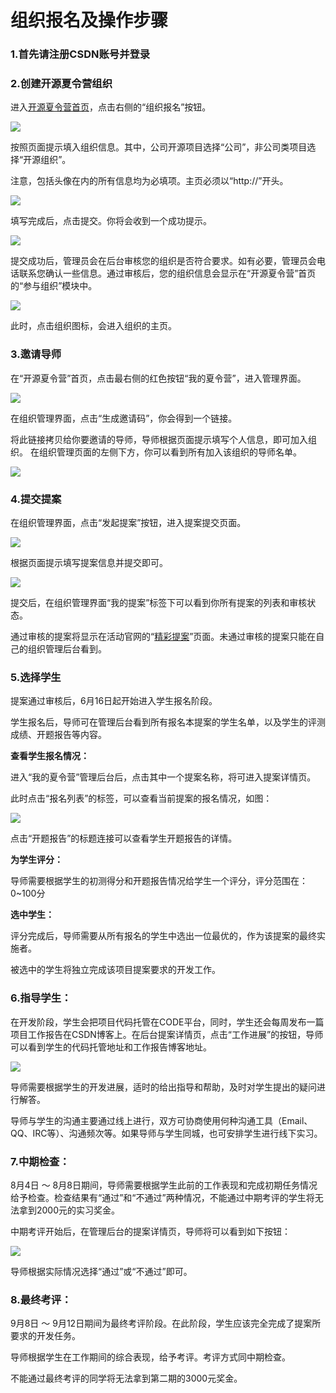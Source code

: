# 组织报名及操作步骤

### 1.首先请注册CSDN账号并登录

### 2.创建开源夏令营组织

进入[开源夏令营首页](http://code.csdn.net/os_camp)，点击右侧的“组织报名”按钮。

![](images/os_camp_o_6_1.png)
 
按照页面提示填入组织信息。其中，公司开源项目选择“公司”，非公司类项目选择“开源组织”。

注意，包括头像在内的所有信息均为必填项。主页必须以“http://”开头。

![](images/os_camp_o_7.png)
 
填写完成后，点击提交。你将会收到一个成功提示。

![](images/os_camp_o_8.png)
 
提交成功后，管理员会在后台审核您的组织是否符合要求。如有必要，管理员会电话联系您确认一些信息。通过审核后，您的组织信息会显示在“开源夏令营”首页的“参与组织”模块中。

![](images/os_camp_o_9_1.png)
 
此时，点击组织图标，会进入组织的主页。


### 3.邀请导师

在“开源夏令营”首页，点击最右侧的红色按钮“我的夏令营”，进入管理界面。

![](images/os_camp_o_10.png)

在组织管理界面，点击“生成邀请码”，你会得到一个链接。 

将此链接拷贝给你要邀请的导师，导师根据页面提示填写个人信息，即可加入组织。
在组织管理页面的左侧下方，你可以看到所有加入该组织的导师名单。

![](images/os_camp_o_11.png)
 

### 4.提交提案

在组织管理界面，点击“发起提案”按钮，进入提案提交页面。

![](images/os_camp_o_12.png)
 
根据页面提示填写提案信息并提交即可。

![](images/os_camp_o_13.png)
 
提交后，在组织管理界面“我的提案”标签下可以看到你所有提案的列表和审核状态。

通过审核的提案将显示在活动官网的“[精彩提案](http://code.csdn.net/os_camp/proposals)”页面。未通过审核的提案只能在自己的组织管理后台看到。


### 5.选择学生

提案通过审核后，6月16日起开始进入学生报名阶段。

学生报名后，导师可在管理后台看到所有报名本提案的学生名单，以及学生的评测成绩、开题报告等内容。


**查看学生报名情况：**

进入“我的夏令营”管理后台后，点击其中一个提案名称，将可进入提案详情页。

此时点击“报名列表”的标签，可以查看当前提案的报名情况，如图：

![](images/os_camp_o_14.png)

点击“开题报告”的标题连接可以查看学生开题报告的详情。

**为学生评分：**

导师需要根据学生的初测得分和开题报告情况给学生一个评分，评分范围在：0~100分

**选中学生：**

评分完成后，导师需要从所有报名的学生中选出一位最优的，作为该提案的最终实施者。

被选中的学生将独立完成该项目提案要求的开发工作。

### 6.指导学生：

在开发阶段，学生会把项目代码托管在CODE平台，同时，学生还会每周发布一篇项目工作报告在CSDN博客上。在后台提案详情页，点击“工作进展”的按钮，导师可以看到学生的代码托管地址和工作报告博客地址。

![](images/os_camp_o_15.png)

导师需要根据学生的开发进展，适时的给出指导和帮助，及时对学生提出的疑问进行解答。

导师与学生的沟通主要通过线上进行，双方可协商使用何种沟通工具（Email、QQ、IRC等）、沟通频次等。如果导师与学生同城，也可安排学生进行线下实习。


### 7.中期检查：

8月4日 ～ 8月8日期间，导师需要根据学生此前的工作表现和完成初期任务情况给予检查。检查结果有“通过”和“不通过”两种情况，不能通过中期考评的学生将无法拿到2000元的实习奖金。

中期考评开始后，在管理后台的提案详情页，导师将可以看到如下按钮：

![](images/os_camp_o_16.png)

导师根据实际情况选择“通过”或“不通过”即可。

### 8.最终考评：

9月8日 ～ 9月12日期间为最终考评阶段。在此阶段，学生应该完全完成了提案所要求的开发任务。

导师根据学生在工作期间的综合表现，给予考评。考评方式同中期检查。

不能通过最终考评的同学将无法拿到第二期的3000元奖金。